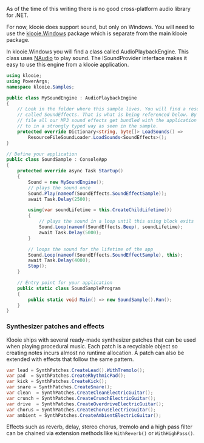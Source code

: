 ﻿As of the time of this writing there is no good cross-platform audio library for .NET. 

For now, klooie does support sound, but only on Windows. You will need to use the [klooie.Windows](https://www.nuget.org/packages/klooie.Windows) package which is separate from the main klooie package.

In klooie.Windows you will find a class called AudioPlaybackEngine. This class uses [NAudio](https://github.com/naudio/NAudio) to play sound. The ISoundProvider interface makes it easy to use this engine from a klooie application.

```cs
using klooie;
using PowerArgs;
namespace klooie.Samples;

public class MySoundEngine : AudioPlaybackEngine
{
    // Look in the folder where this sample lives. You will find a resource file
    // called SoundEffects. That is what is being referenced below. By using a resource
    // file all our MP3 sound effects get bundled with the application and can be referred
    // to in a strongly typed way as seen in the sample. 
    protected override Dictionary<string, byte[]> LoadSounds() => 
        ResourceFileSoundLoader.LoadSounds<SoundEffects>();
}

// Define your application
public class SoundSample : ConsoleApp
{
    protected override async Task Startup()
    {
        Sound = new MySoundEngine();
        // plays the sound once
        Sound.Play(nameof(SoundEffects.SoundEffectSample));
        await Task.Delay(2500);

        using(var soundLifetime = this.CreateChildLifetime())
        {
            // plays the sound in a loop until this using block exits
            Sound.Loop(nameof(SoundEffects.Beep), soundLifetime);
            await Task.Delay(5000);
        }

        // loops the sound for the lifetime of the app
        Sound.Loop(nameof(SoundEffects.SoundEffectSample), this);
        await Task.Delay(4000);
        Stop();
    }

    // Entry point for your application
    public static class SoundSampleProgram
    {
        public static void Main() => new SoundSample().Run();
    }
}

```

### Synthesizer patches and effects

Klooie ships with several ready-made synthesizer patches that can be used when
playing procedural music.  Each patch is a recyclable object so creating notes
incurs almost no runtime allocation.  A patch can also be extended with effects
that follow the same pattern.

```csharp
var lead = SynthPatches.CreateLead().WithTremolo();
var pad  = SynthPatches.CreateRhythmicPad();
var kick = SynthPatches.CreateKick();
var snare = SynthPatches.CreateSnare();
var clean  = SynthPatches.CreateCleanElectricGuitar();
var crunch = SynthPatches.CreateCrunchElectricGuitar();
var drive  = SynthPatches.CreateOverdriveElectricGuitar();
var chorus = SynthPatches.CreateChorusElectricGuitar();
var ambient = SynthPatches.CreateAmbientElectricGuitar();
```

Effects such as reverb, delay, stereo chorus, tremolo and a high pass filter can
be chained via extension methods like `WithReverb()` or `WithHighPass()`.
```
